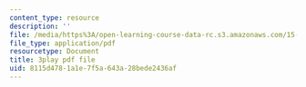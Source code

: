 ```yaml
---
content_type: resource
description: ''
file: /media/https%3A/open-learning-course-data-rc.s3.amazonaws.com/15-071-the-analytics-edge-spring-2017/8115d4781a1e7f5a643a28bede2436af_98cyATFdwIk.pdf
file_type: application/pdf
resourcetype: Document
title: 3play pdf file
uid: 8115d478-1a1e-7f5a-643a-28bede2436af
---
```

